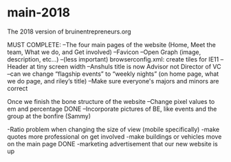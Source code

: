 # main-2018
The 2018 version of bruinentrepreneurs.org

MUST COMPLETE:
–The four main pages of the website (Home, Meet the team, What we do, and Get involved)
–Favicon
–Open Graph (image, description, etc...)
–(less important) browserconfig.xml: create tiles for IE11
–Header at tiny screen width
–Anshuls title is now Advisor not Director of VC
–can we change “flagship events” to “weekly nights” (on home page, what we do page, and riley’s title)
–Make sure everyone's majors and minors are correct


Once we finish the bone structure of the website
–Change pixel values to em and percentage DONE
–Incorporate pictures of BE, like events and the group at the bonfire (Sammy)

-Ratio problem when changing the size of view (mobile specifically)
-make quotes more professional on get involved
-make buildings or vehicles move on the main page DONE
-marketing advertisement that our new website is up
